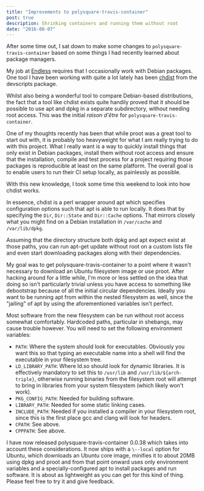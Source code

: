 ```yaml
---
title: "Improvements to polysquare-travis-container"
post: true
description: Shrinking containers and running them without root
date: "2016-08-07"
---
```


After some time out, I sat down to make some changes to `polysquare-travis-container` based on some things I had recently learned about package managers.

My job at [Endless](http://endlessm.com) requires that I occasionally work with Debian packages. One tool I have been working with quite a lot lately has been [chdist](http://manpages.ubuntu.com/manpages/trusty/man1/chdist.1.html) from the devscripts package.

Whilst also being a wonderful tool to compare Debian-based distributions, the fact that a tool like chdist exists quite handily proved that it should be possible to use apt and dpkg in a separate subdirectory, without needing root access. This was the initial _raison d'être_ for `polysquare-travis-container`.

One of my thoughts recently has been that while proot was a great tool to start out with, it is probably too heavyweight for what I am really trying to do with this project. What I really want is a way to quickly install things that only exist in Debian packages, install them without root access and ensure that the installation, compile and test process for a project requiring those packages is reproducible at least on the same platform. The overall goal is to enable users to run their CI setup locally, as painlessly as possible.

With this new knowledge, I took some time this weekend to look into how chdist works.

In essence, chdist is a perl wrapper around apt which specifies configuration options such that apt is able to run locally. It does that by specifying the `Dir`, `Dir::State` and `Dir::Cache` options. That mirrors closely what you might find on a Debian installation in `/var/cache` and `/var/lib/dpkg`.

Assuming that the directory structure both dpkg and apt expect exist at those paths, you can run apt-get update without root on a custom lists file and even start downloading packages along with their dependencies.

My goal was to get polysquare-travis-container to a point where it wasn't necessary to download an Ubuntu filesystem image or use proot. After hacking around for a little while, I'm more or less settled on the idea that doing so isn't particularly trivial unless you have access to something like debootstrap because of all the initial circular dependencies. Ideally you want to be running apt from within the nested filesystem as well, since the "jailing" of apt by using the aforementioned variables isn't perfect.

Most software from the new filesystem can be run without root access somewhat comfortably. Hardcoded paths, particular in shebangs, may cause trouble however. You will need to set the following environment variables:

- `PATH`: Where the system should look for executables. Obviously you want this so that typing an executable name into a shell will find the executable in your filesystem tree.
- `LD_LIBRARY_PATH`: Where ld.so should look for dynamic libraries. It is effectively mandatory to set this to `/usr/lib` and `/usr/lib/${arch-triple}`, otherwise running binaries from the filesystem root will attempt to bring in libraries from your system filesystem (which likely won't work).
- `PKG_CONFIG_PATH`: Needed for building software.
- `LIBRARY_PATH`: Needed for some static linking cases.
- `INCLUDE_PATH`: Needed if you installed a compiler in your filesystem root, since this is the first place gcc and clang will look for headers.
- `CPATH`: See above.
- `CPPPATH`: See above.

I have now released polysquare-travis-container 0.0.38 which takes into account these considerations. It now ships with a `\--local` option for Ubuntu, which downloads an Ubuntu core image, minifies it to about 20MB using dpkg and proot and from that point onward uses only environment variables and a specially-configured apt to install packages and run software. It is about as lightweight as you can get for this kind of thing. Please feel free to try it and give feedback.
